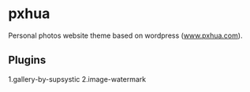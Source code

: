 # pxhua
Personal photos website theme based on wordpress (www.pxhua.com).

## Plugins
1.gallery-by-supsystic
2.image-watermark
